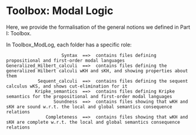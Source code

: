 # Toolbox: Modal Logic

Here, we provide the formalisation of the general notions we defined in Part I: Toolbox.

In Toolbox_ModLog, each folder has a specific role:

                         Syntax  ==>  contains files defining propositional and first-order modal languages
    Generalized_Hilbert_calculi  ==>  contains files defining the generalized Hilbert calculi wKH and sKH, and showing properties about them
                Sequent_calculi  ==>  contains files defining the sequent calculus wKS, and shows cut-elimination for it
               Kripke_semantics  ==>  contains files defining Kripke semantics for the propositional and first-order modal languages
                      Soundness  ==>  contains files showing that wKH and sKH are sound w.r.t. the local and global semantics consequence relations
                   Completeness  ==>  contains files showing that wKH and sKH are complete w.r.t. the local and global semantics consequence relations
       
